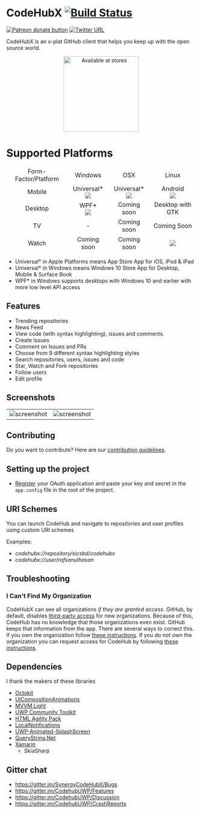 # CodeHubX [![Build Status](https://dev.azure.com/sicstechgithub/CodeHubX/_apis/build/status/Build)](https://dev.azure.com/sicstechgithub/CodeHubX/_build/latest?definitionId=2)
<span class="badge-patreon"><a href="https://www.patreon.com/aalok05" title="Donate to this project using Patreon"><img src="https://img.shields.io/badge/patreon-donate-yellow.svg" alt="Patreon donate button" /></a></span>
[![Twitter URL](https://img.shields.io/badge/tweet-%40rafsanulhasan-blue.svg?style=social&style=flat-square)](https://twitter.com/rafsanulhasan)

CodeHubX is an x-plat GitHub client that helps you keep up with the open source world.

<p align="center">
    <a href="https://www.microsoft.com/store/apps/9nblggh52tbd?ocid=badge"><img src="https://www.github.com/sics/codehubx/tree/dev/Codehubx/assets/images/unified storelogo.jpg" alt="Available at stores" width='200' /></a>
</p>

# Supported Platforms

<table align='center' style='text-align:center'>
    <thead>
        <tr>
            <td>Form-Factor/Platform</td>
            <td>Windows</td>
            <td>OSX</td>
            <td>Linux</td>
        </tr>
    <thead>
    <tr>
        <td>Mobile</td>
        <td>Universal*<br/><img src='https://dev.azure.com/sicstechgithub/CodeHubX/_apis/build/status/Windows.UWP'/></td>
        <td>Universal*<br/><img src='https://build.appcenter.ms/v0.1/apps/95af53c2-f347-483c-95a0-1f9c33fdb89d/branches/dev/badge'/></td>
        <td>Android<br/><img src='https://build.appcenter.ms/v0.1/apps/7965f46a-842c-4cce-b0bc-4ba627837cc4/branches/dev/badge'/></td></td>
    </tr>
    <tr>
        <td>Desktop</td>
        <td>WPF*<br/><img src='https://dev.azure.com/sicstechgithub/CodeHubX/_apis/build/status/Windows.WPF'/></td>
        <td>Coming soon</td>
        <td>Desktop with GTK</td>
    </tr>
    <tr>
        <td>TV</td>
        <td>-</td>
        <td>Coming soon</td>
        <td>Coming Soon</td>
    </tr>
    <tr>
        <td>Watch</td>
        <td>Coming soon</td>
        <td>Coming soon</td>
        <td><img src='https://build.appcenter.ms/v0.1/apps/b2b123d2-65a1-4e0e-af48-6252bd4d335f/branches/dev/badge'/></td>
    </tr>
</table>

* Universal* in Apple Platforms means App Store App for iOS, iPod & iPad
* Universal* in Windows means Windows 10 Store App for Desktop, Mobile & Surface Book
* WPF* in Windows supports desktops with Windows 10 and earlier with more low level API access

## Features
* Trending repositories
* News Feed
* View code (with syntax highlighting), issues and comments.
* Create Issues
* Comment on Issues and PRs
* Choose from 9 different syntax highlighting styles
* Search repositories, users, issues and code
* Star, Watch and Fork repositories
* Follow users
* Edit profile

## Screenshots

|               |                   |
|:-------------:| :----------------:|
| ![screenshot](https://raw.githubusercontent.com/sicsbd/CodeHubX/dev/ScreenShots/repoView.PNG)  | ![screenshot](https://raw.githubusercontent.com/sicsbd/CodeHubX/dev/ScreenShots/trending.PNG) |


## Contributing
Do you want to contribute? Here are our [contribution guidelines](https://github.com/sicsbd/CodeHubX/blob/master/CONTRIBUTING.md).

## Setting up the project
* [Register](https://github.com/settings/developers) your OAuth application and paste your key and secret in the `app.config` file in the root of the project.

## URI Schemes
You can launch CodeHub and navigate to repositories and user profiles using custom URI schemes

Examples:
- _codehubx://repository/sicsbd/codehubx_
- _codehubx://user/rafsanulhasan_

## Troubleshooting

### I Can't Find My Organization

CodeHubX can see all organizations *if they are granted access*. GitHub, by default, disables [third-party access](https://help.github.com/articles/about-third-party-application-restrictions/) for new organizations. Because of this, CodeHub has no knowledge that those organizations even exist. GitHub keeps that information from the app. There are several ways to correct this. If you own the organization follow [these instructions](https://help.github.com/articles/enabling-third-party-application-restrictions-for-your-organization/). If you do not own the organization you can request access for CodeHub by following [these instructions](https://help.github.com/articles/requesting-organization-approval-for-third-party-applications/).

## Dependencies
I thank the makers of these libraries
* [Octokit](https://github.com/octokit/octokit.net)
* [UICompositionAnimations](https://github.com/Sergio0694/UICompositionAnimations)
* [MVVM Light](https://www.nuget.org/packages/MvvmLightLibs/)
* [UWP Community Toolkit](https://github.com/Microsoft/UWPCommunityToolkit)
* [HTML Agility Pack](https://www.nuget.org/packages/HtmlAgilityPack)
* [LocalNotifications](https://github.com/RavinduL/LocalNotifications)
* [UWP-Animated-SplashScreen](https://github.com/XamlBrewer/UWP-Animated-SplashScreen)
* [QueryString.Net](https://www.github.com/WindowsNotifications/QueryString.Net)
* [Xamarin](https://visualstudio.microsoft.com/xamarin/)
  - SkiaSharp   

## Gitter chat
* https://gitter.im/SynergyCodeHubX/Bugs
* https://gitter.im/CodehubUWP/Features
* https://gitter.im/CodehubUWP/Discussion
* https://gitter.im/CodehubUWP/CrashReports
